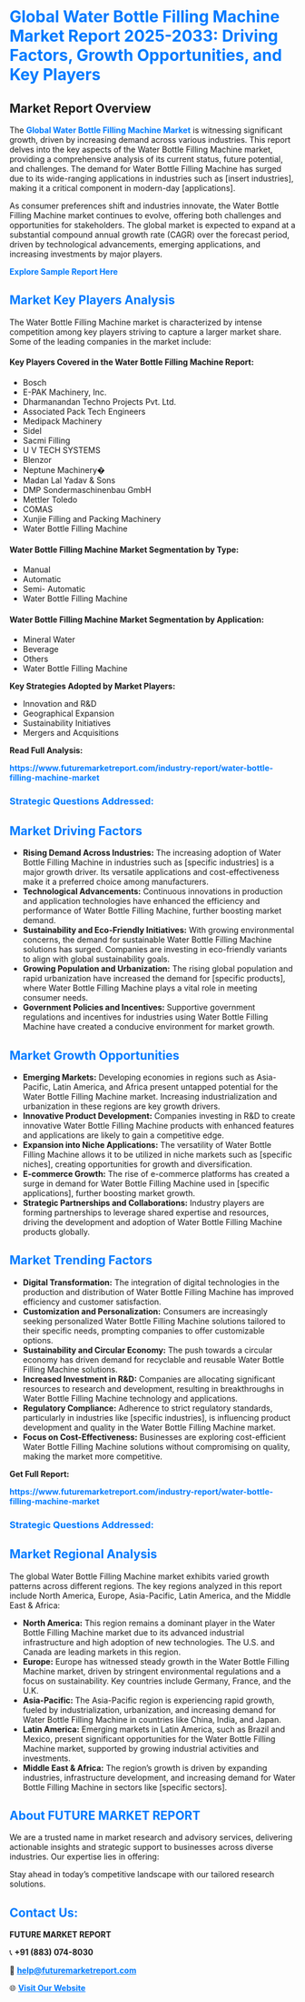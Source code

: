 <h1 style="color: #007BFF;">Global Water Bottle Filling Machine Market Report 2025-2033: Driving Factors, Growth Opportunities, and Key Players</h1>

<section id="overview">
<h2>Market Report Overview</h2>
<p>The <a href="https://www.futuremarketreport.com/industry-report/water-bottle-filling-machine-market" style="color: #007BFF; text-decoration: none;"><strong>Global Water Bottle Filling Machine Market</strong></a> is witnessing significant growth, driven by increasing demand across various industries. This report delves into the key aspects of the Water Bottle Filling Machine market, providing a comprehensive analysis of its current status, future potential, and challenges. The demand for Water Bottle Filling Machine has surged due to its wide-ranging applications in industries such as [insert industries], making it a critical component in modern-day [applications].</p>
<p>As consumer preferences shift and industries innovate, the Water Bottle Filling Machine market continues to evolve, offering both challenges and opportunities for stakeholders. The global market is expected to expand at a substantial compound annual growth rate (CAGR) over the forecast period, driven by technological advancements, emerging applications, and increasing investments by major players.</p>
</section>

<section id="overview">
<p><a href="https://www.futuremarketreport.com/request-sample/reportId=101347" style="color: #007BFF; text-decoration: none;"><strong>Explore Sample Report Here</strong></a></p>
</section>

<section id="key-players">
<h2 style="color: #007BFF;">Market Key Players Analysis</h2>
<p>The Water Bottle Filling Machine market is characterized by intense competition among key players striving to capture a larger market share. Some of the leading companies in the market include:</p>
<h4>Key Players Covered in the Water Bottle Filling Machine Report:</h4>
<ul><li>Bosch</li><li>E-PAK Machinery, Inc.</li><li>Dharmanandan Techno Projects Pvt. Ltd.</li><li>Associated Pack Tech Engineers</li><li>Medipack Machinery</li><li>Sidel</li><li>Sacmi Filling</li><li>U V TECH SYSTEMS</li><li>Blenzor</li><li>Neptune Machinery�</li><li>Madan Lal Yadav &amp; Sons</li><li>DMP Sondermaschinenbau GmbH</li><li>Mettler Toledo</li><li>COMAS</li><li>Xunjie Filling and Packing Machinery</li><li>Water Bottle Filling Machine</li></ul>
<h4>Water Bottle Filling Machine Market Segmentation by Type:</h4>
<ul><li>Manual</li><li>Automatic</li><li>Semi- Automatic</li><li>Water Bottle Filling Machine</li></ul>

<h4>Water Bottle Filling Machine Market Segmentation by Application:</h4>
<ul><li>Mineral Water</li><li>Beverage</li><li>Others</li><li>Water Bottle Filling Machine</li></ul>
<p><strong>Key Strategies Adopted by Market Players:</strong></p>
<ul>
<li>Innovation and R&D</li>
<li>Geographical Expansion</li>
<li>Sustainability Initiatives</li>
<li>Mergers and Acquisitions</li>
</ul>
</section>

<section>
<p><strong>Read Full Analysis: </strong></p><a href="https://www.futuremarketreport.com/industry-report/water-bottle-filling-machine-market" style="color: #007BFF; text-decoration: none;"><strong>https://www.futuremarketreport.com/industry-report/water-bottle-filling-machine-market</strong></a>
<h3 style="color: #007BFF;">Strategic Questions Addressed:</h3>
</section>

<section id="driving-factors">
<h2 style="color: #007BFF;">Market Driving Factors</h2>
<ul>
<li><strong>Rising Demand Across Industries:</strong> The increasing adoption of Water Bottle Filling Machine in industries such as [specific industries] is a major growth driver. Its versatile applications and cost-effectiveness make it a preferred choice among manufacturers.</li>
<li><strong>Technological Advancements:</strong> Continuous innovations in production and application technologies have enhanced the efficiency and performance of Water Bottle Filling Machine, further boosting market demand.</li>
<li><strong>Sustainability and Eco-Friendly Initiatives:</strong> With growing environmental concerns, the demand for sustainable Water Bottle Filling Machine solutions has surged. Companies are investing in eco-friendly variants to align with global sustainability goals.</li>
<li><strong>Growing Population and Urbanization:</strong> The rising global population and rapid urbanization have increased the demand for [specific products], where Water Bottle Filling Machine plays a vital role in meeting consumer needs.</li>
<li><strong>Government Policies and Incentives:</strong> Supportive government regulations and incentives for industries using Water Bottle Filling Machine have created a conducive environment for market growth.</li>
</ul>
</section>

<section id="growth-opportunities">
<h2 style="color: #007BFF;">Market Growth Opportunities</h2>
<ul>
<li><strong>Emerging Markets:</strong> Developing economies in regions such as Asia-Pacific, Latin America, and Africa present untapped potential for the Water Bottle Filling Machine market. Increasing industrialization and urbanization in these regions are key growth drivers.</li>
<li><strong>Innovative Product Development:</strong> Companies investing in R&D to create innovative Water Bottle Filling Machine products with enhanced features and applications are likely to gain a competitive edge.</li>
<li><strong>Expansion into Niche Applications:</strong> The versatility of Water Bottle Filling Machine allows it to be utilized in niche markets such as [specific niches], creating opportunities for growth and diversification.</li>
<li><strong>E-commerce Growth:</strong> The rise of e-commerce platforms has created a surge in demand for Water Bottle Filling Machine used in [specific applications], further boosting market growth.</li>
<li><strong>Strategic Partnerships and Collaborations:</strong> Industry players are forming partnerships to leverage shared expertise and resources, driving the development and adoption of Water Bottle Filling Machine products globally.</li>
</ul>
</section>

<section id="trending-factors">
<h2 style="color: #007BFF;">Market Trending Factors</h2>
<ul>
<li><strong>Digital Transformation:</strong> The integration of digital technologies in the production and distribution of Water Bottle Filling Machine has improved efficiency and customer satisfaction.</li>
<li><strong>Customization and Personalization:</strong> Consumers are increasingly seeking personalized Water Bottle Filling Machine solutions tailored to their specific needs, prompting companies to offer customizable options.</li>
<li><strong>Sustainability and Circular Economy:</strong> The push towards a circular economy has driven demand for recyclable and reusable Water Bottle Filling Machine solutions.</li>
<li><strong>Increased Investment in R&D:</strong> Companies are allocating significant resources to research and development, resulting in breakthroughs in Water Bottle Filling Machine technology and applications.</li>
<li><strong>Regulatory Compliance:</strong> Adherence to strict regulatory standards, particularly in industries like [specific industries], is influencing product development and quality in the Water Bottle Filling Machine market.</li>
<li><strong>Focus on Cost-Effectiveness:</strong> Businesses are exploring cost-efficient Water Bottle Filling Machine solutions without compromising on quality, making the market more competitive.</li>
</ul>
</section>

<section>
<p><strong>Get Full Report: </strong></p><a href="https://www.futuremarketreport.com/industry-report/water-bottle-filling-machine-market" style="color: #007BFF; text-decoration: none;"><strong>https://www.futuremarketreport.com/industry-report/water-bottle-filling-machine-market</strong></a>
<h3 style="color: #007BFF;">Strategic Questions Addressed:</h3>
</section>


<section id="regional-analysis">
<h2 style="color: #007BFF;">Market Regional Analysis</h2>
<p>The global Water Bottle Filling Machine market exhibits varied growth patterns across different regions. The key regions analyzed in this report include North America, Europe, Asia-Pacific, Latin America, and the Middle East & Africa:</p>
<ul>
<li><strong>North America:</strong> This region remains a dominant player in the Water Bottle Filling Machine market due to its advanced industrial infrastructure and high adoption of new technologies. The U.S. and Canada are leading markets in this region.</li>
<li><strong>Europe:</strong> Europe has witnessed steady growth in the Water Bottle Filling Machine market, driven by stringent environmental regulations and a focus on sustainability. Key countries include Germany, France, and the U.K.</li>
<li><strong>Asia-Pacific:</strong> The Asia-Pacific region is experiencing rapid growth, fueled by industrialization, urbanization, and increasing demand for Water Bottle Filling Machine in countries like China, India, and Japan.</li>
<li><strong>Latin America:</strong> Emerging markets in Latin America, such as Brazil and Mexico, present significant opportunities for the Water Bottle Filling Machine market, supported by growing industrial activities and investments.</li>
<li><strong>Middle East & Africa:</strong> The region’s growth is driven by expanding industries, infrastructure development, and increasing demand for Water Bottle Filling Machine in sectors like [specific sectors].</li>
</ul>
</section>

<footer>
<h2 style="color: #007BFF;">About FUTURE MARKET REPORT</h2>
<p>We are a trusted name in market research and advisory services, delivering actionable insights and strategic support to businesses across diverse industries. Our expertise lies in offering:</p>

<p>Stay ahead in today’s competitive landscape with our tailored research solutions.</p>

<h2 style="color: #007BFF;">Contact Us:</h2>
<p><strong>FUTURE MARKET REPORT</strong></p>
<p>📞 <strong>+91 (883) 074-8030</strong></p>
<p>📧 <strong><a href="mailto:help@futuremarketreport.com" style="color: #007BFF;">help@futuremarketreport.com</a></strong></p>
<p>🌐 <strong><a href="https://www.futuremarketreport.com/" style="color: #007BFF;">Visit Our Website</a></strong></p>
</footer>